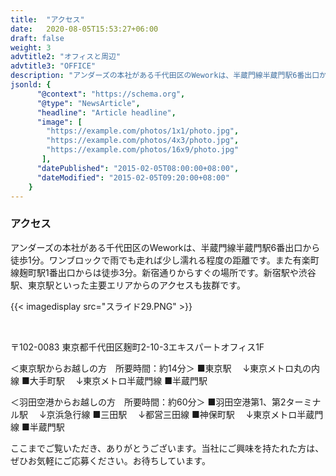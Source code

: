 ```yaml
---
title:  "アクセス"
date:   2020-08-05T15:53:27+06:00
draft: false
weight: 3
advtitle2: "オフィスと周辺"
advtitle3: "OFFICE"
description: "アンダーズの本社がある千代田区のWeworkは、半蔵門線半蔵門駅6番出口から徒歩1分。ワンブロックで雨でも走れば少し濡れる程度の距離です。また有楽町線麹町駅1番出口からは徒歩3分。新宿通りからすぐの場所です。新宿駅や渋谷駅、東京駅といった主要エリアからのアクセスも抜群です。"
jsonld: {
      "@context": "https://schema.org",
      "@type": "NewsArticle",
      "headline": "Article headline",
      "image": [
        "https://example.com/photos/1x1/photo.jpg",
        "https://example.com/photos/4x3/photo.jpg",
        "https://example.com/photos/16x9/photo.jpg"
       ],
      "datePublished": "2015-02-05T08:00:00+08:00",
      "dateModified": "2015-02-05T09:20:00+08:00"
    }
---
```


### アクセス
アンダーズの本社がある千代田区のWeworkは、半蔵門線半蔵門駅6番出口から徒歩1分。ワンブロックで雨でも走れば少し濡れる程度の距離です。また有楽町線麹町駅1番出口からは徒歩3分。新宿通りからすぐの場所です。新宿駅や渋谷駅、東京駅といった主要エリアからのアクセスも抜群です。
&nbsp;

{{< imagedisplay  src="スライド29.PNG"  >}}

&nbsp;

〒102-0083 東京都千代田区麹町2-10-3エキスパートオフィス1F 

＜東京駅からお越しの方　所要時間：約14分＞ 
■東京駅 
　↓東京メトロ丸の内線 
■大手町駅 
　↓東京メトロ半蔵門線 
■半蔵門駅 
 
＜羽田空港からお越しの方　所要時間：約60分＞ 
■羽田空港第1、第2ターミナル駅 
　↓京浜急行線 
■三田駅 
　↓都営三田線 
■神保町駅 
　↓東京メトロ半蔵門線 
■半蔵門駅 

ここまでご覧いただき、ありがとうございます。当社にご興味を持たれた方は、ぜひお気軽にご応募ください。お待ちしています。
